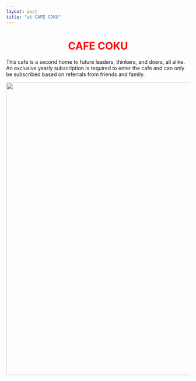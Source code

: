 ```yaml
---
layout: post
title: "at CAFE COKU"
---
```


<h1 align="center">
<span style="color:red">CAFE COKU</span> 
</h1>

This cafe is a second home to future leaders, thinkers, and doers, all alike. An exclusive yearly subscription is required to enter the cafe and can only be subscribed based on referrals from friends and family.

<p align="center">
  <img width="560" height="800" src="https://guide.michelin.com/gb/en/florida/orlando/restaurant/victoria-albert-s">
</p>





